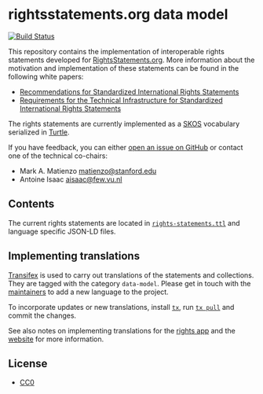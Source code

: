 rightsstatements.org data model
===

[![Build Status](https://travis-ci.org/rightsstatements/data-model.svg)](https://travis-ci.org/rightsstatements/data-model)

This repository contains the implementation of interoperable rights
statements developed for [RightsStatements.org](http://rightsstatements.org/).
More information about the motivation and implementation of these statements
can be found in the following white papers:

* [Recommendations for Standardized International Rights Statements](http://rightsstatements.org/en/documentation/rights-statements-white-paper/)
* [Requirements for the Technical Infrastructure for Standardized International Rights Statements](http://rightsstatements.org/en/documentation/technical-white-paper/)

The rights statements are currently implemented as a [SKOS](http://www.w3.org/2004/02/skos/)
vocabulary serialized in [Turtle](http://www.w3.org/TR/turtle/).

If you have feedback, you can either [open an issue on GitHub](https://github.com/rightsstatements/data-model/issues)
or contact one of the technical co-chairs:

* Mark A. Matienzo <matienzo@stanford.edu>
* Antoine Isaac <aisaac@few.vu.nl>

Contents
---

The current rights statements are located in [`rights-statements.ttl`](rights-statements.ttl) and language specific JSON-LD files.

Implementing translations
---

[Transifex](https://www.transifex.com/graphthinking-gmbh/rightsstatementsorg/) is used to carry out translations of the statements and collections. They are tagged with the category `data-model`. Please get in touch with the [maintainers](https://www.transifex.com/graphthinking-gmbh/rightsstatementsorg/settings/maintainers/) to add a new language to the project.

To incorporate updates or new translations, install [`tx`](https://docs.transifex.com/client/introduction), run [`tx pull`](https://docs.transifex.com/client/pull#command-options) and commit the changes.

See also notes on implementing translations for the [rights app](https://github.com/rightsstatements/rights-app/blob/master/README.md) and the [website](https://github.com/rightsstatements/rightsstatements.github.io/blob/master/README.md) for more information.

License
---

* [CC0](https://creativecommons.org/publicdomain/zero/1.0/)
